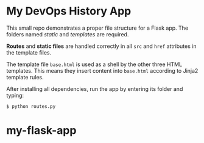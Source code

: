 # My DevOps History App

This small repo demonstrates a proper file structure for a Flask app. The folders named _static_ and _templates_ are required.

**Routes** and **static files** are handled correctly in all `src` and `href` attributes in the template files.

The template file `base.html` is used as a shell by the other three HTML templates. This means they insert content into `base.html` according to Jinja2 template rules.

After installing all dependencies, run the app by entering its folder and typing:

`$ python routes.py`

# my-flask-app
